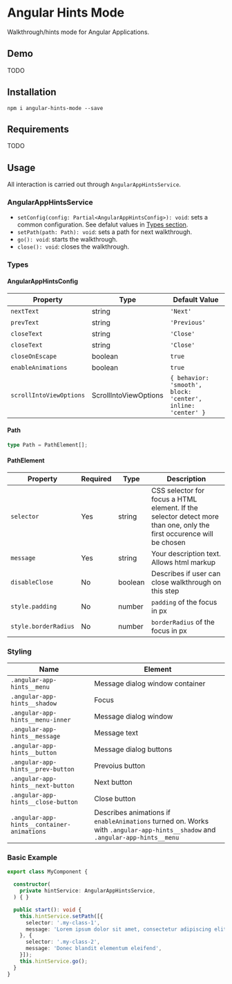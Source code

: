 # Angular Hints Mode
Walkthrough/hints mode for Angular Applications.

## Demo
TODO

## Installation
```
npm i angular-hints-mode --save
```

## Requirements
TODO

## Usage
All interaction is carried out through `AngularAppHintsService`.

### AngularAppHintsService
- `setConfig(config: Partial<AngularAppHintsConfig>): void`: sets a common configuration. See defalut values in <a href="#types">Types section</a>.
- `setPath(path: Path): void`: sets a path for next walkthrough.
- `go(): void`: starts the walkthrough.
- `close(): void`: closes the walkthrough.

### Types

#### AngularAppHintsConfig
|Property|Type|Default Value|
|-|-|-|
|`nextText`|string|`'Next'`|
|`prevText`|string|`'Previous'`|
|`closeText`|string|`'Close'`|
|`closeText`|string|`'Close'`|
|`closeOnEscape`|boolean|`true`|
|`enableAnimations`|boolean|`true`|
|`scrollIntoViewOptions`|ScrollIntoViewOptions|`{ behavior: 'smooth', block: 'center', inline: 'center' }`|

#### Path
```typescript
type Path = PathElement[];
```

#### PathElement
|Property|Required|Type|Description|
|-|-|-|-|
|`selector`|Yes|string|CSS selector for focus a HTML element. If the selector detect more than one, only the first occurence will be chosen|
|`message`|Yes|string|Your description text. Allows html markup|
|`disableClose`|No|boolean|Describes if user can close walkthrough on this step|
|`style.padding`|No|number|`padding` of the focus in px|
|`style.borderRadius`|No|number|`borderRadius` of the focus in px|

### Styling
|Name|Element|
|-|-|
|`.angular-app-hints__menu`|Message dialog window container|
|`.angular-app-hints__shadow`|Focus|
|`.angular-app-hints__menu-inner`|Message dialog window|
|`.angular-app-hints__message`|Message text|
|`.angular-app-hints__button`|Message dialog buttons|
|`.angular-app-hints__prev-button`|Prevoius button|
|`.angular-app-hints__next-button`|Next button|
|`.angular-app-hints__close-button`|Close button|
|`.angular-app-hints__container-animations`|Describes animations if `enableAnimations` turned on. Works with `.angular-app-hints__shadow` and `.angular-app-hints__menu`|


### Basic Example
```typescript
export class MyComponent {

  constructor(
    private hintService: AngularAppHintsService,
  ) { }

  public start(): void {
    this.hintService.setPath([{
      selector: '.my-class-1',
      message: 'Lorem ipsum dolor sit amet, consectetur adipiscing elit',
    }, {
      selector: '.my-class-2',
      message: 'Donec blandit elementum eleifend',
    }]);
    this.hintService.go();
  }
}
```
